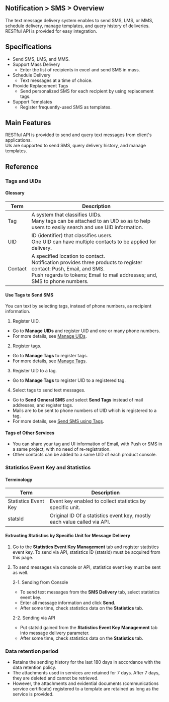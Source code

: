 ## Notification > SMS > Overview

The text message delivery system enables to send SMS, LMS, or MMS, schedule delivery, manage templates, and query history of deliveries.
RESTful API is provided for easy integration.

## Specifications

- Send SMS, LMS, and MMS.
- Support Mass Delivery
    - Enter the list of recipients in excel and send SMS in mass.
- Schedule Delivery
    -	Text messages at a time of choice.
- Provide Replacement Tags
    -	Send personalized SMS for each recipient by using replacement tags.
- Support Templates
    - Register frequently-used SMS as templates.

## Main Features

RESTful API is provided to send and query text messages from client's applications.   
UIs are supported to send SMS, query delivery history, and manage templates.


## Reference

<span id='tag-uid'></span>
### Tags and UIDs

#### Glossary
| Term    | Description                                                  |
| ------- | ------------------------------------------------------------ |
| Tag     | A system that classifies UIDs. <br>Many tags can be attached to an UID so as to help users to easily search and use UID information. |
| UID     | ID (identifier) that classifies users. <br>One UID can have multiple contacts to be applied for delivery. |
| Contact | A specified location to contact. <br>Notification provides three products to register contact: Push, Email, and SMS. <br>Push regards to tokens; Email to mail addresses; and, SMS to phone numbers. |

#### Use Tags to Send SMS
You can text by selecting tags, instead of phone numbers, as recipient information.

1. Register UID.

* Go to **Manage UIDs** and register UID and one or many phone numbers.
* For more details, see [Manage UIDs](./console-guide/#uid).

2. Register tags.

* Go to **Manage Tags** to register tags.
* For more details, see [Manage Tags](./console-guide/#_15).

3. Register UID to a tag.

* Go to **Manage Tags** to register UID to a registered tag.

4. Select tags to send text messages.

* Go to **Send General SMS** and select **Send Tags** instead of mail addresses, and register tags.
* Mails are to be sent to phone numbers of UID which is registered to a tag.
* For more details, see [Send SMS using Tags](./console-guide/#_8).

#### Tags of Other Services
* You can share your tag and UI information of Email, with Push or SMS in a same project, with no need of re-registration.
* Other contacts can be added to a same UID of each product console.

### Statistics Event Key and Statistics
#### Terminology
| Term           | Description                                       |
| ------------ | ---------------------------------------- |
| Statistics Event Key | Event key enabled to collect statistics by specific unit. |
| statsId | Original ID Of a statistics event key, mostly each value called via API.  |

#### Extracting Statistics by Specific Unit for Message Delivery
1. Go to the **Statistics Event Key Management** tab and register statistics event key. To send via API, statistics ID (statsId) must be acquired from this page.
2. To send messages via console or API, statistics event key must be sent as well.

    2-1. Sending from Console
    * To send text messages from the **SMS Delivery** tab, select statistics event key.
    * Enter all message information and click **Send**.
    * After some time, check statistics data on the **Statistics** tab.
   
    2-2. Sending via API
    * Put statsId gained from the **Statistics Event Key Management** tab into message delivery parameter.
    * After some time, check statistics data on the **Statistics** tab.

### Data retention period
- Retains the sending history for the last 180 days in accordance with the data retention policy.
- The attachments used in services are retained for 7 days. After 7 days, they are deleted and cannot be retrieved.
- However, the attachments and evidential documents (communications service certificate) registered to a template are retained as long as the service is provided.

